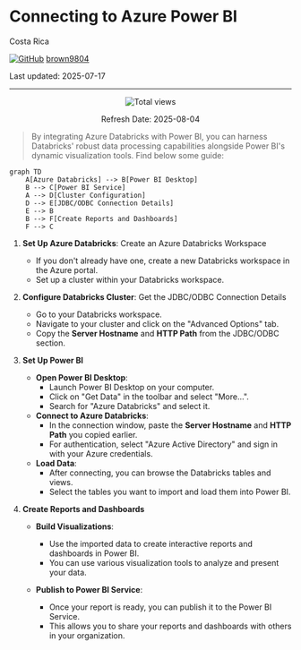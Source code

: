 # Connecting to Azure Power BI

Costa Rica

[![GitHub](https://img.shields.io/badge/--181717?logo=github&logoColor=ffffff)](https://github.com/)
[brown9804](https://github.com/brown9804)

Last updated: 2025-07-17

----------

<!-- START BADGE -->
<div align="center">
  <img src="https://img.shields.io/badge/Total%20views-1559-limegreen" alt="Total views">
  <p>Refresh Date: 2025-08-04</p>
</div>
<!-- END BADGE -->

> By integrating Azure Databricks with Power BI, you can harness Databricks' robust data processing capabilities alongside Power BI's dynamic visualization tools. Find below some guide:


```mermaid
graph TD
    A[Azure Databricks] --> B[Power BI Desktop]
    B --> C[Power BI Service]
    A --> D[Cluster Configuration]
    D --> E[JDBC/ODBC Connection Details]
    E --> B
    B --> F[Create Reports and Dashboards]
    F --> C
```

1. **Set Up Azure Databricks**: Create an Azure Databricks Workspace
    - If you don't already have one, create a new Databricks workspace in the Azure portal.
    - Set up a cluster within your Databricks workspace.

2. **Configure Databricks Cluster**: Get the JDBC/ODBC Connection Details
    - Go to your Databricks workspace.
    - Navigate to your cluster and click on the "Advanced Options" tab.
    - Copy the **Server Hostname** and **HTTP Path** from the JDBC/ODBC section.

3. **Set Up Power BI**
    - **Open Power BI Desktop**:
       - Launch Power BI Desktop on your computer.
       - Click on "Get Data" in the toolbar and select "More...".
       - Search for "Azure Databricks" and select it.
    - **Connect to Azure Databricks**:
       - In the connection window, paste the **Server Hostname** and **HTTP Path** you copied earlier.
       - For authentication, select "Azure Active Directory" and sign in with your Azure credentials.
    - **Load Data**:
       - After connecting, you can browse the Databricks tables and views.
       - Select the tables you want to import and load them into Power BI.

4. **Create Reports and Dashboards**
    - **Build Visualizations**:
       - Use the imported data to create interactive reports and dashboards in Power BI.
       - You can use various visualization tools to analyze and present your data.
    
    - **Publish to Power BI Service**:
       - Once your report is ready, you can publish it to the Power BI Service.
       - This allows you to share your reports and dashboards with others in your organization.
